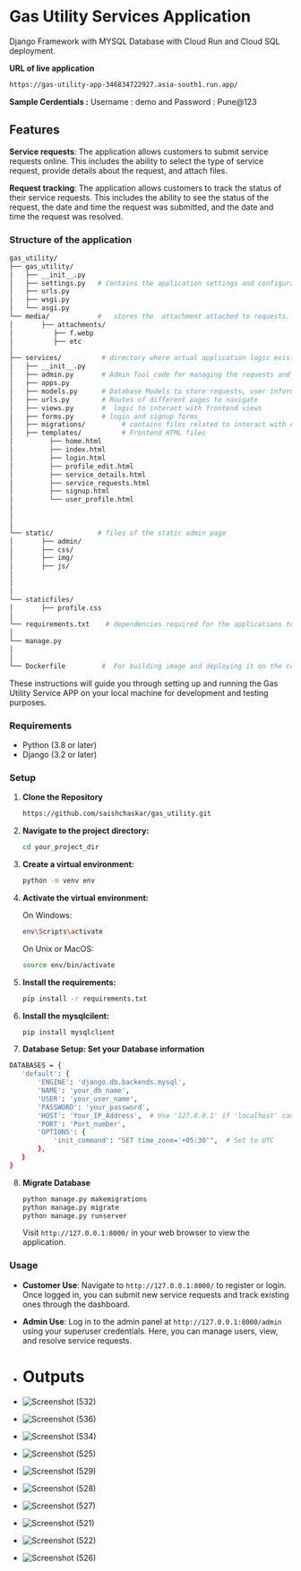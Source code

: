 # Gas Utility Services Application

Django Framework with MYSQL Database with Cloud Run and Cloud SQL deployment.

 **URL of live application**
  ```bash
  https://gas-utility-app-346834722927.asia-south1.run.app/
  ```
**Sample Cerdentials :**
Username : demo  and  Password : Pune@123
## Features
**Service requests**: The application allows customers to submit service requests online. This includes the ability to select the type of service request, provide details about the request, and attach files.

**Request tracking**: The application allows customers to track the status of their service requests. This includes the ability to see the status of the request, the date and time the request was submitted, and the date and time the request was resolved.

### Structure of the application
```bash
gas_utility/
├── gas_utility/
│   ├── __init__.py
│   ├── settings.py   # Contains the application settings and configurations with database
│   ├── urls.py
│   ├── wsgi.py
│   └── asgi.py
└── media/            #   stores the  attachment attached to requests.
│       ├── attachments/     
│          ├── f.webp
│          ├── etc
│
├── services/          # directory where actual application logic exists
│   ├── __init__.py
│   ├── admin.py       # Admin Tool code for managing the requests and interface of the admin portal
│   ├── apps.py
│   ├── models.py      # Database Models to store requests, user information, details of the request 
│   ├── urls.py        # Routes of different pages to navigate 
│   ├── views.py       #  logic to interact with frontend views
│   ├── forms.py       # login and signup forms 
│   ├── migrations/         # contains files related to interact with database
│   ├── templates/          # Frontend HTML files 
│         ├── home.html
│         ├── index.html
│         ├── login.html
│         ├── profile_edit.html
│         ├── service_details.html
│         ├── service_requests.html
│         ├── signup.html
│         └── user_profile.html
│         
│
│
└── static/           # files of the static admin page 
│       ├── admin/
│       ├── css/
│       ├── img/
│       ├── js/
│
│
│
└── staticfiles/
│       ├── profile.css
│
└── requirements.txt    # dependencies required for the applications to be installed
│
└── manage.py
│
│
└── Dockerfile         #  For building image and deploying it on the containers 
```

These instructions will guide you through setting up and running the Gas Utility Service APP on your local machine for development and testing purposes.

### Requirements

- Python (3.8 or later)
- Django (3.2 or later)

### Setup

1. **Clone the Repository**

    ```bash
    https://github.com/saishchaskar/gas_utility.git
    ```

2. **Navigate to the project directory:**

    ```bash
    cd your_project_dir
    ```

3. **Create a virtual environment:**

    ```bash
    python -m venv env
    ```

4. **Activate the virtual environment:**

    On Windows:

    ```bash
    env\Scripts\activate
    ```

    On Unix or MacOS:

    ```bash
    source env/bin/activate
    ```

5. **Install the requirements:**

    ```bash
    pip install -r requirements.txt
    ```
6. **Install the mysqlcilent:**

    ```bash
    pip install mysqlclient
    ```    
    
7. **Database Setup: Set your Database information**
  ```bash
  DATABASES = {
     'default': {
         'ENGINE': 'django.db.backends.mysql',
         'NAME': 'your_db_name',
         'USER': 'your_user_name',    
         'PASSWORD': 'your_password',
         'HOST': 'Your_IP_Address',  # Use '127.0.0.1' if 'localhost' causes issues
         'PORT': 'Port_number',
         'OPTIONS': {
             'init_command': "SET time_zone='+05:30'",  # Set to UTC
         },
     }
 }
 ```
8. **Migrate Database**
   ```bash
   python manage.py makemigrations                                                                               
   python manage.py migrate
   python manage.py runserver
   ```
    Visit `http://127.0.0.1:8000/` in your web browser to view the application.

### Usage

- **Customer Use**: Navigate to `http://127.0.0.1:8000/` to register or login. Once logged in, you can submit new service requests and track existing ones through the dashboard.
- **Admin Use**: Log in to the admin panel at `http://127.0.0.1:8000/admin` using your superuser credentials. Here, you can manage users, view, and resolve service requests.

-  # Outputs

-  ![Screenshot (532)](https://github.com/user-attachments/assets/d7e9025c-7565-4a2d-b389-ac972c7700e5)
-  ![Screenshot (536)](https://github.com/user-attachments/assets/2ec8146e-7e6a-4912-ac86-4cfb286c8abd)
-  ![Screenshot (534)](https://github.com/user-attachments/assets/dafbafe7-992e-4ecb-8b55-8f5770613d1f)
-  ![Screenshot (525)](https://github.com/user-attachments/assets/a8669cfc-d583-49b2-bba3-25d275499623)
-  ![Screenshot (529)](https://github.com/user-attachments/assets/14d8133e-9cdb-4303-9e9a-5c7bc821c3fc)
-  ![Screenshot (528)](https://github.com/user-attachments/assets/1457aa87-4a68-4ab6-bd19-bba85a350c6e)
-  ![Screenshot (527)](https://github.com/user-attachments/assets/c74c82fc-554a-456e-aa5c-1b299129ff05)
-  ![Screenshot (521)](https://github.com/user-attachments/assets/6a746846-de9c-499c-a236-0ecff6bd1372)
-  ![Screenshot (522)](https://github.com/user-attachments/assets/dc67f1d1-290a-4bc9-b09b-1ba6a0b11061)
-  ![Screenshot (526)](https://github.com/user-attachments/assets/d09555dd-3fcd-48b8-bb04-91af384a9b8d)







